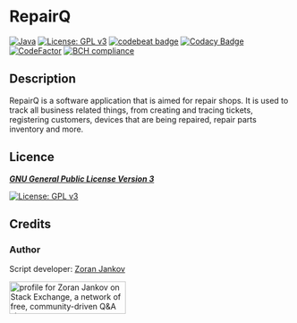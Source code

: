 # RepairQ

[![Java](https://img.shields.io/badge/Java-14-orange)](https://docs.oracle.com/en/java/javase/14/)
[![License: GPL v3](https://img.shields.io/badge/License-GPLv3-blue.svg)](https://www.gnu.org/licenses/gpl-3.0)
[![codebeat badge](https://codebeat.co/badges/a3fe0b76-70a5-48fb-9ce7-2b659886908b)](https://codebeat.co/projects/github-com-zoran-jankov-repairq-master)
[![Codacy Badge](https://app.codacy.com/project/badge/Grade/74e77def1a874fc89d7bb97635abe2bf)](https://www.codacy.com/gh/Zoran-Jankov/RepairQ/dashboard?utm_source=github.com&amp;utm_medium=referral&amp;utm_content=Zoran-Jankov/RepairQ&amp;utm_campaign=Badge_Grade)
[![CodeFactor](https://www.codefactor.io/repository/github/zoran-jankov/repairq/badge)](https://www.codefactor.io/repository/github/zoran-jankov/repairq)
[![BCH compliance](https://bettercodehub.com/edge/badge/Zoran-Jankov/RepairQ?branch=master)](https://bettercodehub.com/)

## Description

RepairQ is a software application that is aimed for repair shops. It is used to track all business related things, from creating and tracing tickets, registering customers, devices that are being repaired, repair parts inventory and more.

## Licence

[***GNU General Public License Version 3***](https://www.gnu.org/licenses/gpl-3.0)

[![License: GPL v3](https://www.gnu.org/graphics/gplv3-127x51.png)](https://www.gnu.org/licenses/gpl-3.0)

## Credits

### Author

Script developer:  [Zoran Jankov](https://www.linkedin.com/in/zoran-jankov-b1054b196/)

<a href="https://stackexchange.com/users/12947676/zoran-jankov"><img src="https://stackexchange.com/users/flair/12947676.png" width="208" height="58" alt="profile for Zoran Jankov on Stack Exchange, a network of free, community-driven Q&amp;A sites" title="profile for Zoran Jankov on Stack Exchange, a network of free, community-driven Q&amp;A sites" /></a>
